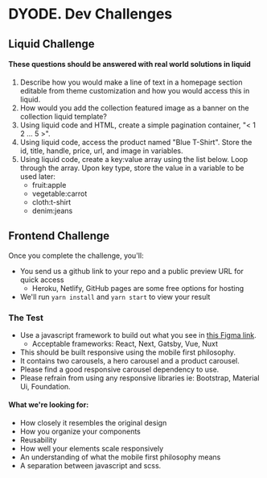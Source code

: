 # DYODE. Dev Challenges

## Liquid Challenge

#### These questions should be answered with real world solutions in liquid

1. Describe how you would make a line of text in a homepage section editable from theme customization and how you would access this in liquid.
2. How would you add the collection featured image as a banner on the collection liquid template?
3. Using liquid code and HTML, create a simple pagination container, "< 1 2 ... 5 >".
4. Using liquid code, access the product named "Blue T-Shirt". Store the id, title, handle, price, url, and image in variables.
5. Using liquid code, create a key:value array using the list below. Loop through the array. Upon key type, store the value in a variable to be used later:
   - fruit:apple
   - vegetable:carrot
   - cloth:t-shirt
   - denim:jeans

## Frontend Challenge

Once you complete the challenge, you'll:

- You send us a github link to your repo and a public preview URL for quick access
  - Heroku, Netlify, GitHub pages are some free options for hosting
- We'll run `yarn install` and `yarn start` to view your result

### The Test

- Use a javascript framework to build out what you see in [this Figma link](https://www.figma.com/file/3LB4kjUhhXVN1cBU2QPIpu/DYODE-Developer-Test?node-id=0%3A1).
  - Acceptable frameworks: React, Next, Gatsby, Vue, Nuxt
- This should be built responsive using the mobile first philosophy.
- It contains two carousels, a hero carousel and a product carousel.
- Please find a good responsive carousel dependency to use.
- Please refrain from using any responsive libraries ie: Bootstrap, Material Ui, Foundation.

#### What we're looking for:

- How closely it resembles the original design
- How you organize your components
- Reusability
- How well your elements scale responsively
- An understanding of what the mobile first philosophy means
- A separation between javascript and scss.
